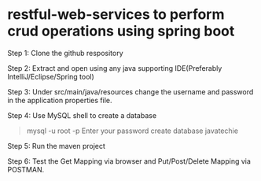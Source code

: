 # restful-web-services to perform crud operations using spring boot

Step 1:
Clone the github respository

Step 2:
Extract and open using any java supporting IDE(Preferably IntelliJ/Eclipse/Spring tool)

Step 3:
Under src/main/java/resources change the username and password in the application properties file.

Step 4:
Use MySQL shell to create a database 
>mysql -u root -p
>Enter your password
>create database javatechie

Step 5:
Run the maven project

Step 6:
Test the Get Mapping via browser and Put/Post/Delete Mapping via POSTMAN.
